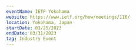 ```yaml
---
eventName: IETF Yokohama
website: https://www.ietf.org/how/meetings/116/
location: Yokohama, Japan
startDate: 03/25/2023
endDate: 03/31/2023
tag: Industry Event
---
```


